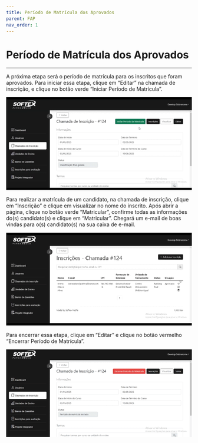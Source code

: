 ```yaml
---
title: Período de Matrícula dos Aprovados
parent: FAP
nav_order: 1
---
```


# Período de Matrícula dos Aprovados
---

A próxima etapa será o período de matrícula para os inscritos que foram aprovados. Para iniciar essa etapa, clique em “Editar” na chamada de inscrição, e clique no botão verde “Iniciar Período de Matrícula”.

![Alterando Senha do Admin](/assets/gifs/periododematricula1.gif)

Para realizar a matrícula de um candidato, na chamada de inscrição, clique em “Inscrição” e clique em visualizar no nome do inscrito. Após abrir a página, clique no botão verde “Matricular”, confirme todas as informações do(s) candidato(s) e clique em “Matricular”. Chegará um e-mail de boas vindas para o(s) candidato(s) na sua caixa de e-mail.

![Período de Matrícula dos Aprovados](/assets/gifs/periododematricula2.gif)

Para encerrar essa etapa, clique em “Editar” e clique no botão vermelho “Encerrar Período de Matrícula”.

![Período de Matrícula dos Aprovados](/assets/gifs/periododematricula3.gif)